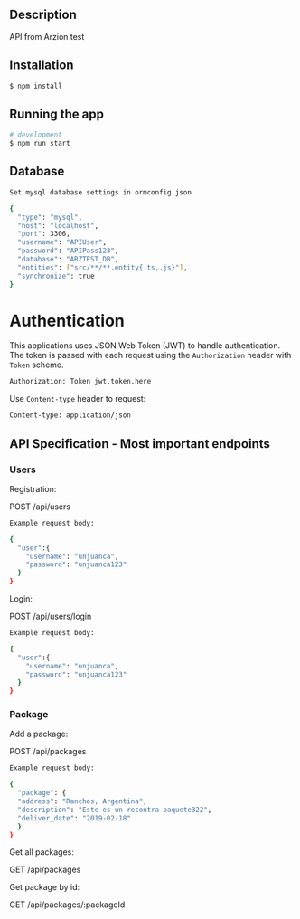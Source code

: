 ## Description

API from Arzion test

## Installation

```bash
$ npm install
```

## Running the app

```bash
# development
$ npm run start
```

## Database

```bash
Set mysql database settings in ormconfig.json

{
  "type": "mysql",
  "host": "localhost",
  "port": 3306,
  "username": "APIUser",
  "password": "APIPass123",
  "database": "ARZTEST_DB",
  "entities": ["src/**/**.entity{.ts,.js}"],
  "synchronize": true
}
```

# Authentication

This applications uses JSON Web Token (JWT) to handle authentication. The token is passed with each request using the `Authorization` header with `Token` scheme.

```bash
Authorization: Token jwt.token.here
```

Use `Content-type` header to request:
```bash
Content-type: application/json
```

## API Specification - Most important endpoints

### Users

Registration:

POST /api/users

```bash
Example request body:

{
  "user":{
    "username": "unjuanca",
    "password": "unjuanca123"
  }
}
```

Login:

POST /api/users/login

```bash
Example request body:

{
  "user":{
    "username": "unjuanca",
    "password": "unjuanca123"
  }
}
```

### Package

Add a package:

POST /api/packages

```bash
Example request body:

{
  "package": {
  "address": "Ranchos, Argentina",
  "description": "Este es un recontra paquete322",
  "deliver_date": "2019-02-18"
  }
}
```

Get all packages:

GET /api/packages

Get package by id:

GET /api/packages/:packageId

